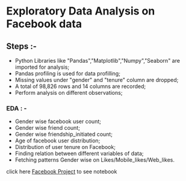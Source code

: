 # Exploratory Data Analysis on Facebook data

## Steps  :-

- Python Libraries like "Pandas","Matplotlib","Numpy","Seaborn" are imported for analysis;
- Pandas profiling is used for data profilling;
- Missing values under "gender" and "tenure" column are dropped;
- A total of 98,826 rows and 14 columns are recorded;
- Perform analysis on different observations;

### EDA : - 

- Gender wise facebook user count;
- Gender wise friend count;
- Gender wise friendship_initiated count;
- Age of facebook user distribution;
- Distribution of user tenure on Facebook;
- Finding relation between different variables of data;
- Fetching patterns Gender wise on Likes/Mobile_likes/Web_likes.

click here [Facebook Project](https://github.com/tousef097/EDA-Facebook-data/blob/main/Facebook%20Project.ipynb "Facebook Project") to see notebook
